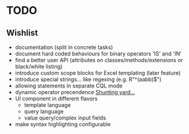 TODO
====

Wishlist
--------

* documentation (split in concrete tasks)
* document hard coded behaviours for binary operators 'IS' and 'IN'
* find a better user API (attributes on classes/methods/extensions or black/white listing)
* introduce custom scope blocks for Excel templating (later feature)
* introduce special strings... like regexing (e.g. R"^(aabb)$")
* allowing statements in separate CQL mode
* dynamic operator precendence [Shunting yard...](https://en.wikipedia.org/wiki/Operator-precedence_parser)
* UI component in different flavors
	* template language
	* query language
	* value query/complex input fields
* make syntax highlighting configurable